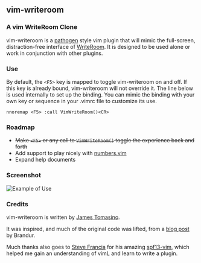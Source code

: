 ## vim-writeroom ##

### A vim WriteRoom Clone ###

vim-writeroom is a [pathogen](https://github.com/tpope/vim-pathogen) style vim plugin that will mimic the full-screen, distraction-free interface of [WriteRoom](http://www.hogbaysoftware.com/products/writeroom). It is designed to be used alone or work in conjunction with other plugins.

### Use ###

By default, the `<F5>` key is mapped to toggle vim-writeroom on and off. If this key is already bound, vim-writeroom will not override it. The line below is used internally to set up the binding. You can mimic the binding with your own key or sequence in your .vimrc file to customize its use.

    nnoremap <F5> :call VimWriteRoom()<CR>

### Roadmap ###

* ~~Make `<F5>` or any call to `VimWriteRoom()` toggle the experience back and forth~~
* Add support to play nicely with [numbers.vim](https://github.com/myusuf3/numbers.vim)
* Expand help documents

### Screenshot ###

![Example of Use](http://jamestomasino.com/images/vim-writeroom.jpg)


### Credits ####

vim-writeroom is written by [James Tomasino](https://github.com/jamestomasino). 

It was inspired, and much of the original code was lifted, from a [blog post](https://mutelight.org/vim-is-writeroom-level-2) by Brandur.

Much thanks also goes to [Steve Francia](https://github.com/spf13) for his amazing [spf13-vim](https://github.com/spf13/spf13-vim), which helped me gain an understanding of vimL and learn to write a plugin.
